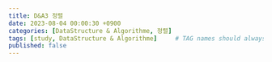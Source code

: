 ```yaml
---
title: D&A3 정렬
date: 2023-08-04 00:00:30 +0900
categories: [DataStructure & Algorithme, 정렬]
tags: [study, DataStructure & Algorithme]     # TAG names should always be lowercase
published: false
---
```


